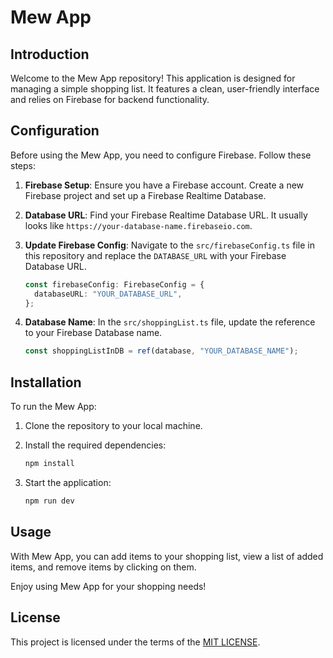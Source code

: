 # Mew App

## Introduction
Welcome to the Mew App repository! This application is designed for managing a simple shopping list. It features a clean, user-friendly interface and relies on Firebase for backend functionality.

## Configuration
Before using the Mew App, you need to configure Firebase. Follow these steps:

1. **Firebase Setup**: Ensure you have a Firebase account. Create a new Firebase project and set up a Firebase Realtime Database.

2. **Database URL**: Find your Firebase Realtime Database URL. It usually looks like `https://your-database-name.firebaseio.com`.

3. **Update Firebase Config**: Navigate to the `src/firebaseConfig.ts` file in this repository and replace the `DATABASE_URL` with your Firebase Database URL.

    ```typescript
    const firebaseConfig: FirebaseConfig = {
      databaseURL: "YOUR_DATABASE_URL",
    };
    ```

4. **Database Name**: In the `src/shoppingList.ts` file, update the reference to your Firebase Database name.

    ```typescript
    const shoppingListInDB = ref(database, "YOUR_DATABASE_NAME");
    ```

## Installation
To run the Mew App:

1. Clone the repository to your local machine.

2. Install the required dependencies:

    ```bash
    npm install
    ```

3. Start the application:

    ```bash
    npm run dev
    ```

## Usage
With Mew App, you can add items to your shopping list, view a list of added items, and remove items by clicking on them.

Enjoy using Mew App for your shopping needs!

## License
This project is licensed under the terms of the [MIT LICENSE](LICENSE).

